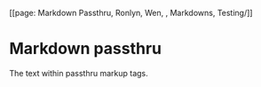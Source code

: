 [[page: Markdown Passthru, Ronlyn, Wen, , Markdowns, Testing/]]

# Markdown passthru

The <passthru>text within passthru</passthru> markup tags.

